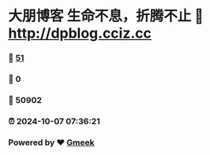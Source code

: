 # 大朋博客 生命不息，折腾不止 :link: http://dpblog.cciz.cc 
### :page_facing_up: [51](http://dpblog.cciz.cc/tag.html) 
### :speech_balloon: 0 
### :hibiscus: 50902 
### :alarm_clock: 2024-10-07 07:36:21 
### Powered by :heart: [Gmeek](https://github.com/Meekdai/Gmeek)
